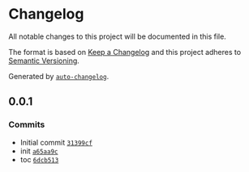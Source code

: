 # Changelog

All notable changes to this project will be documented in this file.

The format is based on [Keep a Changelog](https://keepachangelog.com/en/1.0.0/)
and this project adheres to [Semantic Versioning](https://semver.org/spec/v2.0.0.html).

Generated by [`auto-changelog`](https://github.com/CookPete/auto-changelog).

## 0.0.1

### Commits

- Initial commit [`31399cf`](https://github.com/substrate-system/fouc/commit/31399cf80fee422a9e3f9cc0afcd34a010cba354)
- init [`a65aa9c`](https://github.com/substrate-system/fouc/commit/a65aa9c060ce1a4fe31016f551852a0345d4f6d8)
- toc [`6dcb513`](https://github.com/substrate-system/fouc/commit/6dcb513c6db06e77f5ef787461cdb787cf174e2f)
